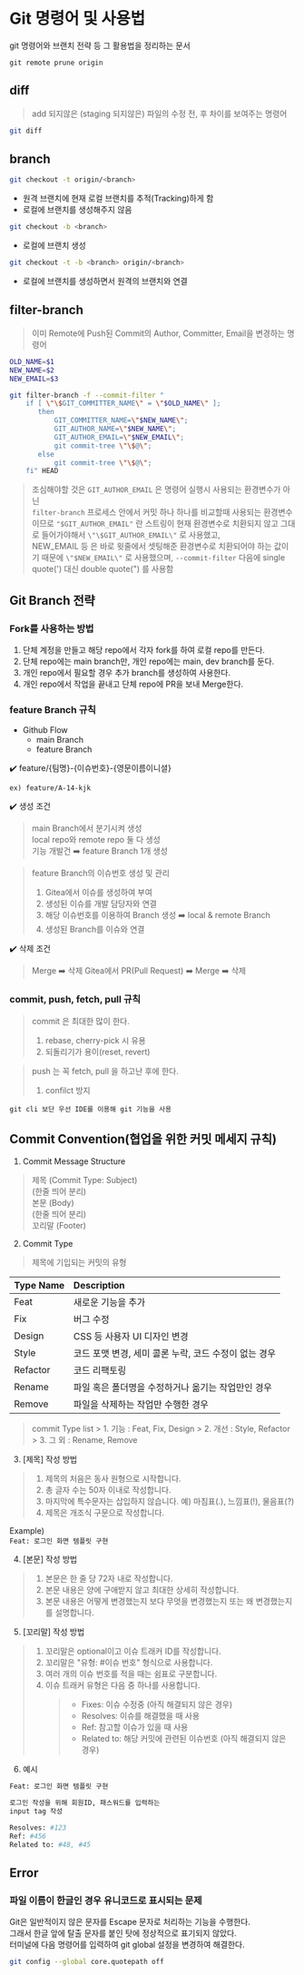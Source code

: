 # Git 명령어 및 사용법

git 명령어와 브랜치 전략 등 그 활용법을 정리하는 문서

`git remote prune origin`

## diff

> add 되지않은 (staging 되지않은) 파일의 수정 전, 후 차이를 보여주는 명령어

```bash
git diff
```

## branch

```bash
git checkout -t origin/<branch>
```

- 원격 브랜치에 현재 로컬 브랜치를 추적(Tracking)하게 함
- 로컬에 브랜치를 생성해주지 않음

```bash
git checkout -b <branch>
```

- 로컬에 브랜치 생성

```bash
git checkout -t -b <branch> origin/<branch>
```

- 로컬에 브랜치를 생성하면서 원격의 브랜치와 연결

## filter-branch

> 이미 Remote에 Push된 Commit의 Author, Committer, Email을 변경하는 명령어

```bash
OLD_NAME=$1
NEW_NAME=$2
NEW_EMAIL=$3

git filter-branch -f --commit-filter "
    if [ \"\$GIT_COMMITTER_NAME\" = \"$OLD_NAME\" ];
       then
	   	   GIT_COMMITTER_NAME=\"$NEW_NAME\";
	   	   GIT_AUTHOR_NAME=\"$NEW_NAME\";
           GIT_AUTHOR_EMAIL=\"$NEW_EMAIL\";
		   git commit-tree \"\$@\";
	   else
	   	   git commit-tree \"\$@\";
	fi" HEAD
```

> 조심해야할 것은 `GIT_AUTHOR_EMAIL` 은 명령어 실행시 사용되는 환경변수가 아닌  
> `filter-branch` 프로세스 안에서 커밋 하나 하나를 비교할때 사용되는 환경변수이므로 `"$GIT_AUTHOR_EMAIL"` 란 스트링이 현재 환경변수로 치환되지 않고 그대로 들어가야해서 `\"\$GIT_AUTHOR_EMAIL\"` 로 사용했고,  
> NEW_EMAIL 등 은 바로 윗줄에서 셋팅해준 환경변수로 치환되어야 하는 값이기 때문에 `\"$NEW_EMAIL\"` 로 사용했으며, `--commit-filter` 다음에 single quote(') 대신 double quote(") 를 사용함

## Git Branch 전략

### Fork를 사용하는 방법

1. 단체 계정을 만들고 해당 repo에서 각자 fork를 하여 로컬 repo를 만든다.
2. 단체 repo에는 main branch만, 개인 repo에는 main, dev branch를 둔다.
3. 개인 repo에서 필요할 경우 추가 branch를 생성하여 사용한다.
4. 개인 repo에서 작업을 끝내고 단체 repo에 PR을 보내 Merge한다.

### feature Branch 규칙

- Github Flow
  - main Branch
  - feature Branch

✔️ feature/{팀명}-{이슈번호}-{영문이름이니셜}

`ex) feature/A-14-kjk`

✔️ 생성 조건

> main Branch에서 분기시켜 생성  
> local repo와 remote repo 둘 다 생성  
> 기능 개발건 ➡️ feature Branch 1개 생성

> feature Branch의 이슈번호 생성 및 관리
>
> 1. Gitea에서 이슈를 생성하여 부여
> 2. 생성된 이슈를 개발 담당자와 연결
> 3. 해당 이슈번호를 이용하여 Branch 생성 ➡️ local & remote Branch
> 4. 생성된 Branch를 이슈와 연결

✔️ 삭제 조건

> Merge ➡️ 삭제
> Gitea에서 PR(Pull Request) ➡️ Merge ➡️ 삭제

### commit, push, fetch, pull 규칙

> commit 은 최대한 많이 한다.
>
> 1. rebase, cherry-pick 시 유용
> 2. 되돌리기가 용이(reset, revert)

> push 는 꼭 fetch, pull 을 하고난 후에 한다.
>
> 1. confilct 방지

`git cli 보단 우선 IDE를 이용해 git 기능을 사용`

## Commit Convention(협업을 위한 커밋 메세지 규칙)

1. Commit Message Structure

> 제목 (Commit Type: Subject)  
> (한줄 띄어 분리)  
> 본문 (Body)  
> (한줄 띄어 분리)  
> 꼬리말 (Footer)

2. Commit Type

> 제목에 기입되는 커밋의 유형

| Type Name | Description                                           |
| :-------- | :---------------------------------------------------- |
| Feat      | 새로운 기능을 추가                                    |
| Fix       | 버그 수정                                             |
| Design    | CSS 등 사용자 UI 디자인 변경                          |
| Style     | 코드 포맷 변경, 세미 콜론 누락, 코드 수정이 없는 경우 |
| Refactor  | 코드 리팩토링                                         |
| Rename    | 파일 혹은 폴더명을 수정하거나 옮기는 작업만인 경우    |
| Remove    | 파일을 삭제하는 작업만 수행한 경우                    |

> commit Type list > 1. 기능 : Feat, Fix, Design > 2. 개선 : Style, Refactor > 3. 그 외 : Rename, Remove

3. [제목] 작성 방법

> 1. 제목의 처음은 동사 원형으로 시작합니다.
> 2. 총 글자 수는 50자 이내로 작성합니다.
> 3. 마지막에 특수문자는 삽입하지 않습니다. 예) 마침표(.), 느낌표(!), 물음표(?)
> 4. 제목은 개조식 구문으로 작성합니다.

Example)  
`Feat: 로그인 화면 템플릿 구현`

4. [본문] 작성 방법

> 1. 본문은 한 줄 당 72자 내로 작성합니다.
> 2. 본문 내용은 양에 구애받지 않고 최대한 상세히 작성합니다.
> 3. 본문 내용은 어떻게 변경했는지 보다 무엇을 변경했는지 또는 왜 변경했는지를 설명합니다.

5. [꼬리말] 작성 방법

> 1. 꼬리말은 optional이고 이슈 트래커 ID를 작성합니다.
> 2. 꼬리말은 "유형: #이슈 번호" 형식으로 사용합니다.
> 3. 여러 개의 이슈 번호를 적을 때는 쉼표로 구분합니다.
> 4. 이슈 트래커 유형은 다음 중 하나를 사용합니다.
>    > - Fixes: 이슈 수정중 (아직 해결되지 않은 경우)
>    > - Resolves: 이슈를 해결했을 때 사용
>    > - Ref: 참고할 이슈가 있을 때 사용
>    > - Related to: 해당 커밋에 관련된 이슈번호 (아직 해결되지 않은 경우)

6. 예시

```bash
Feat: 로그인 화면 템플릿 구현

로그인 작성을 위해 회원ID, 패스워드를 입력하는
input tag 작성

Resolves: #123
Ref: #456
Related to: #48, #45
```

## Error

### 파일 이름이 한글인 경우 유니코드로 표시되는 문제

Git은 일반적이지 않은 문자를 Escape 문자로 처리하는 기능을 수행한다.  
그래서 한글 앞에 탈출 문자를 붙인 탓에 정상적으로 표기되지 않았다.  
터미널에 다음 명령어를 입력하여 git global 설정을 변경하여 해결한다.

```bash
git config --global core.quotepath off
```
